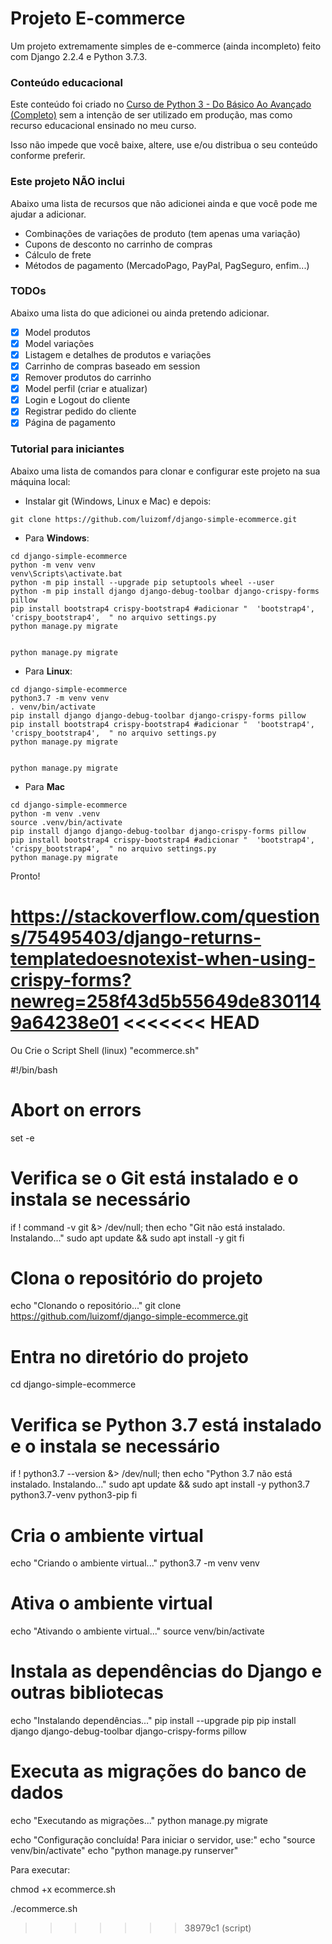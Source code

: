 # Projeto E-commerce 
Um projeto extremamente simples de e-commerce (ainda incompleto) feito com 
Django 2.2.4 e Python 3.7.3.

### Conteúdo educacional
Este conteúdo foi criado no [Curso de Python 3 - Do Básico Ao Avançado (Completo)](https://www.udemy.com/course/python-3-do-zero-ao-avancado/) sem a intenção de 
ser utilizado em produção, mas como recurso educacional ensinado no meu curso.

Isso não impede que você baixe, altere, use e/ou distribua o seu conteúdo conforme preferir.

### Este projeto NÃO inclui
Abaixo uma lista de recursos que não adicionei ainda e que você pode me ajudar a adicionar.

- Combinações de variações de produto (tem apenas uma variação)
- Cupons de desconto no carrinho de compras
- Cálculo de frete
- Métodos de pagamento (MercadoPago, PayPal, PagSeguro, enfim...)

### TODOs
Abaixo uma lista do que adicionei ou ainda pretendo adicionar.

- [x] Model produtos
- [x] Model variações
- [x] Listagem e detalhes de produtos e variações
- [x] Carrinho de compras baseado em session
- [x] Remover produtos do carrinho
- [x] Model perfil (criar e atualizar)
- [x] Login e Logout do cliente
- [x] Registrar pedido do cliente
- [x] Página de pagamento

### Tutorial para iniciantes
Abaixo uma lista de comandos para clonar e configurar este projeto na sua 
máquina local:

- Instalar git (Windows, Linux e Mac) e depois:

```
git clone https://github.com/luizomf/django-simple-ecommerce.git
```

- Para **Windows**:

```
cd django-simple-ecommerce
python -m venv venv
venv\Scripts\activate.bat
python -m pip install --upgrade pip setuptools wheel --user
python -m pip install django django-debug-toolbar django-crispy-forms pillow
pip install bootstrap4 crispy-bootstrap4 #adicionar "  'bootstrap4', 'crispy_bootstrap4',  " no arquivo settings.py
python manage.py migrate


python manage.py migrate
```

- Para **Linux**:

```
cd django-simple-ecommerce
python3.7 -m venv venv
. venv/bin/activate
pip install django django-debug-toolbar django-crispy-forms pillow
pip install bootstrap4 crispy-bootstrap4 #adicionar "  'bootstrap4', 'crispy_bootstrap4',  " no arquivo settings.py
python manage.py migrate


python manage.py migrate
```

- Para **Mac**

```
cd django-simple-ecommerce
python -m venv .venv
source .venv/bin/activate
pip install django django-debug-toolbar django-crispy-forms pillow
pip install bootstrap4 crispy-bootstrap4 #adicionar "  'bootstrap4', 'crispy_bootstrap4',  " no arquivo settings.py
python manage.py migrate
```

Pronto!

https://stackoverflow.com/questions/75495403/django-returns-templatedoesnotexist-when-using-crispy-forms?newreg=258f43d5b55649de8301149a64238e01
<<<<<<< HEAD
=======

Ou Crie o Script Shell (linux) "ecommerce.sh"

#!/bin/bash

# Abort on errors
set -e

# Verifica se o Git está instalado e o instala se necessário
if ! command -v git &> /dev/null; then
    echo "Git não está instalado. Instalando..."
    sudo apt update && sudo apt install -y git
fi

# Clona o repositório do projeto
echo "Clonando o repositório..."
git clone https://github.com/luizomf/django-simple-ecommerce.git

# Entra no diretório do projeto
cd django-simple-ecommerce

# Verifica se Python 3.7 está instalado e o instala se necessário
if ! python3.7 --version &> /dev/null; then
    echo "Python 3.7 não está instalado. Instalando..."
    sudo apt update && sudo apt install -y python3.7 python3.7-venv python3-pip
fi

# Cria o ambiente virtual
echo "Criando o ambiente virtual..."
python3.7 -m venv venv

# Ativa o ambiente virtual
echo "Ativando o ambiente virtual..."
source venv/bin/activate

# Instala as dependências do Django e outras bibliotecas
echo "Instalando dependências..."
pip install --upgrade pip
pip install django django-debug-toolbar django-crispy-forms pillow

# Executa as migrações do banco de dados
echo "Executando as migrações..."
python manage.py migrate

echo "Configuração concluída! Para iniciar o servidor, use:"
echo "source venv/bin/activate"
echo "python manage.py runserver"

Para executar: 

chmod +x ecommerce.sh

./ecommerce.sh
>>>>>>> 38979c1 (script)

